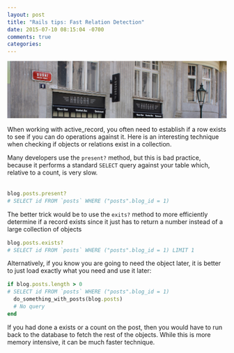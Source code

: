 ```yaml
---
layout: post
title: "Rails tips: Fast Relation Detection"
date: 2015-07-10 08:15:04 -0700
comments: true
categories: 
---
```


<img src="/images/cafe.jpg" title="Rails tips: Fast Relation Detection" class="banner-img"  />

When working with active_record, you often need to establish if a row exists to see if you can do operations against it.  Here is an interesting technique when checking if objects or relations exist in a collection.


Many developers use the `present?` method, but this is bad practice, because it performs a standard `SELECT` query against your table which, relative to a count, is very slow.

```ruby

blog.posts.present?
# SELECT id FROM `posts` WHERE ("posts".blog_id = 1)

```

The better trick would be to use the `exits?` method to more efficiently determine if a record exists since it just has to return a number instead of a large collection of objects

```ruby
blog.posts.exists?
# SELECT id FROM `posts` WHERE ("posts".blog_id = 1) LIMIT 1
```

Alternatively, if you know you are going to need the object later, it is better to just load exactly what you need and use it later:

```ruby
if blog.posts.length > 0
# SELECT id FROM `posts` WHERE ("posts".blog_id = 1)
  do_something_with_posts(blog.posts)
  # No query
end
```

If you had done a exists or a count on the post, then you would have to run back to the database to fetch the rest of the objects.  While this is more memory intensive, it can be much faster technique.
